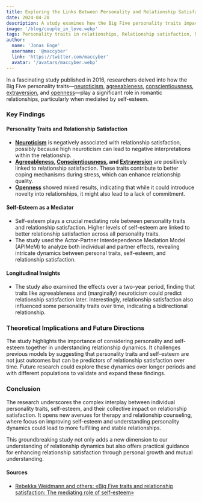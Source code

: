 ```yaml
---
title: Exploring the Links Between Personality and Relationship Satisfaction
date: 2024-04-20
description: A study examines how the Big Five personality traits impact relationship satisfaction
image: '/blog/couple_in_love.webp'
tags: Personality traits in relationships, Relationship satisfaction, Neuroticism and love, Agreeableness in romance, Conscientiousness benefits, Extraversion in relationships, Openness in partners, Self-esteem in relationships, Mediator role of self-esteem, Longitudinal relationship studies, Actor-Partner Interdependence Model, Bidirectional relationship effects, Relationship dynamics, Personality and relationship counseling, Improving relationships through personality understanding
author:
  name: 'Jonas Enge'
  username: '@maccyber'
  link: 'https://twitter.com/maccyber'
  avatar: '/avatars/maccyber.webp'
---
```


In a fascinating study published in 2016, researchers delved into how the Big Five personality traits—[neuroticism](/articles/neuroticism), [agreeableness](/articles/agreeableness), [conscientiousness](/articles/conscientiousness), [extraversion](/articles/extraversion), and [openness](/articles/openness_to_experience)—play a significant role in romantic relationships, particularly when mediated by self-esteem.

### Key Findings

#### **Personality Traits and Relationship Satisfaction**

- [**Neuroticism**](/articles/neuroticism) is negatively associated with relationship satisfaction, possibly because high neuroticism can lead to negative interpretations within the relationship.
- **[Agreeableness](/articles/agreeableness), [Conscientiousness](/articles/conscientiousness), and [Extraversion](/articles/extraversion)** are positively linked to relationship satisfaction. These traits contribute to better coping mechanisms during stress, which can enhance relationship quality.
- [**Openness**](/articles/openness_to_experience) showed mixed results, indicating that while it could introduce novelty into relationships, it might also lead to a lack of commitment.

#### **Self-Esteem as a Mediator**

- Self-esteem plays a crucial mediating role between personality traits and relationship satisfaction. Higher levels of self-esteem are linked to better relationship satisfaction across all personality traits.
- The study used the Actor-Partner Interdependence Mediation Model (APIMeM) to analyze both individual and partner effects, revealing intricate dynamics between personal traits, self-esteem, and relationship satisfaction.

#### **Longitudinal Insights**

- The study also examined the effects over a two-year period, finding that traits like agreeableness and (marginally) neuroticism could predict relationship satisfaction later. Interestingly, relationship satisfaction also influenced some personality traits over time, indicating a bidirectional relationship.

### Theoretical Implications and Future Directions

The study highlights the importance of considering personality and self-esteem together in understanding relationship dynamics. It challenges previous models by suggesting that personality traits and self-esteem are not just outcomes but can be predictors of relationship satisfaction over time. Future research could explore these dynamics over longer periods and with different populations to validate and expand these findings.

### Conclusion

The research underscores the complex interplay between individual personality traits, self-esteem, and their collective impact on relationship satisfaction. It opens new avenues for therapy and relationship counseling, where focus on improving self-esteem and understanding personality dynamics could lead to more fulfilling and stable relationships.

This groundbreaking study not only adds a new dimension to our understanding of relationship dynamics but also offers practical guidance for enhancing relationship satisfaction through personal growth and mutual understanding.

#### **Sources**

- [Rebekka Weidmann and others: «Big Five traits and relationship satisfaction: The mediating role of self-esteem»](https://www.sciencedirect.com/science/article/abs/pii/S0092656616300496)

